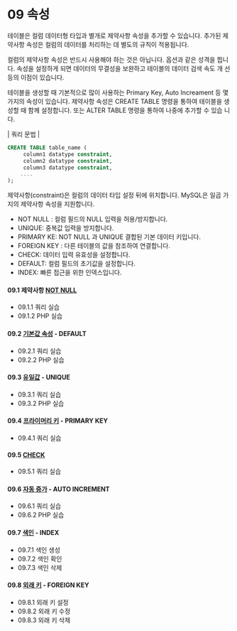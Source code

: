 # 09 속성 
테이블은 컬럼 데이터형 타입과 별개로 제약사항 속성을 추가할 수 있습니다. 추가된 제 약사항 속성은 컬럼의 데이터를 처리하는 데 별도의 규칙이 적용됩니다.  

컬럼의 제약사항 속성은 반드시 사용해야 하는 것은 아닙니다. 옵션과 같은 성격을 띕니다. 
속성을 설정하게 되면 데이터의 무결성을 보완하고 테이블의 데이터 검색 속도 개 선 등의 이점이 있습니다.   

테이블을 생성할 때 기본적으로 많이 사용하는 Primary Key, Auto Increament 등 몇 가지의 속성이 있습니다. 
제약사항 속성은 CREATE TABLE 명령을 통하여 테이블을 생 성할 때 함께 설정합니다. 또는 ALTER TABLE 명령을 통하여 나중에 추가할 수 있습 니다.  

| 쿼리 문법 | 
```sql
CREATE TABLE table_name (
     column1 datatype constraint,
     column2 datatype constraint,
     column3 datatype constraint,
    ....
);
```

제약사항(constraint)은 컬럼의 데이터 타입 설정 뒤에 위치합니다. 
MySQL은 일곱 가지의 제약사항 속성을 지원합니다.  

* NOT NULL : 컬럼 필드의 NULL 입력을 허용/방지합니다. 
* UNIQUE: 중복값 입력을 방지합니다. 
* PRIMARY KE: NOT NULL 과 UNIQUE 결합된 기본 데이터 키입니다. 
* FOREIGN KEY : 다른 테이블의 값을 참조하여 연결합니다. 
* CHECK: 데이터 입력 유효성을 설정합니다. 
* DEFAULT: 컬럼 필드의 초기값을 설정합니다. 
* INDEX: 빠른 접근을 위한 인덱스입니다. 

#### 09.1 제약사항 [NOT NULL](09/1)
* 09.1.1 쿼리 실습 
* 09.1.2 PHP 실습  

#### 09.2 [기본값 속성](09/2) - DEFAULT
* 09.2.1 쿼리 실습
* 09.2.2 PHP 실습 

#### 09.3 [유일값](09/3)  - UNIQUE
* 09.3.1 쿼리 실습 
* 09.3.2 PHP 실습 

#### 09.4 [프라이머리 키](09/4) - PRIMARY KEY
* 09.4.1 쿼리 실습 

#### 09.5 [CHECK](09/5)  
* 09.5.1 쿼리 실습 

#### 09.6 [자동 증가](09/6) - AUTO INCREMENT 
* 09.6.1 쿼리 실습
* 09.6.2 PHP 실습 

#### 09.7 [색인](09/7) - INDEX
* 09.7.1 색인 생성
* 09.7.2 색인 확인
* 09.7.3 색인 삭제

#### 09.8 [외래 키](09/8) - FOREIGN KEY
* 09.8.1 외래 키 설정
* 09.8.2 외래 키 수정
* 09.8.3 외래 키 삭제